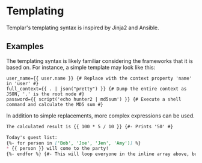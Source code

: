# Templating

Templar's templating syntax is inspired by Jinja2 and Ansible.

## Examples

The templating syntax is likely familiar considering the frameworks that it is based on. For instance, a
simple template may look like this:

```properties
user_name={{ user.name }} {# Replace with the context property 'name' in 'user' #}
full_context={{ . | json("pretty") }} {# Dump the entire context as JSON, '.' is the root node #}
password={{ script('echo hunter2 | md5sum') }} {# Execute a shell command and calculate the MD5 sum #}
```

In addition to simple replacements, more complex expressions can be used.

```markdown
The calculated result is {{ 100 * 5 / 10 }} {#- Prints '50' #}

Today's guest list:
{%- for person in ['Bob', 'Joe', 'Jen', 'Amy')] %}
* {{ person }} will come to the party!
{%- endfor %} {#- This will loop everyone in the inline array above, but they array could also come from the context #}
```
